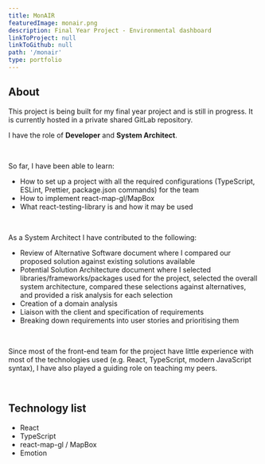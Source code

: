 ```yaml
---
title: MonAIR
featuredImage: monair.png
description: Final Year Project - Environmental dashboard
linkToProject: null
linkToGithub: null
path: '/monair'
type: portfolio
---
```


<h2>About</h2>
<p>
This project is being built for my final year project and is still in progress. It is currently hosted in a private shared GitLab repository.

I have the role of <b>Developer</b> and <b>System Architect</b>.

</p>
<br>
<p>
So far, I have been able to learn:

<ul>
<li>How to set up a project with all the required configurations (TypeScript, ESLint, Prettier, package.json commands) for the team</li>
<li>How to implement react-map-gl/MapBox </li>
<li>What react-testing-library is and how it may be used </li>
</ul>

</p>
<br>
<p>
As a System Architect I have contributed to the following:

<ul>
<li>Review of Alternative Software document where I compared our proposed solution against existing solutions available</li>
<li>Potential Solution Architecture document where I selected libraries/frameworks/packages used for the project, selected the overall system architecture, compared these selections against alternatives, and provided a risk analysis for each selection</li>
<li>Creation of a domain analysis</li>
<li>Liaison with the client and specification of requirements</li>
<li>Breaking down requirements into user stories and prioritising them</li>
</ul>
</p>
<br>
<p>
Since most of the front-end team for the project have little experience with most of the technologies used (e.g. React, TypeScript, modern JavaScript syntax), I have also played a guiding role on teaching my peers.

</p>

<br>

<h2>Technology list</h2>
<ul>
<li>React</li>
<li>TypeScript</li>
<li>react-map-gl / MapBox </li>
<li>Emotion</li>
</ul>

